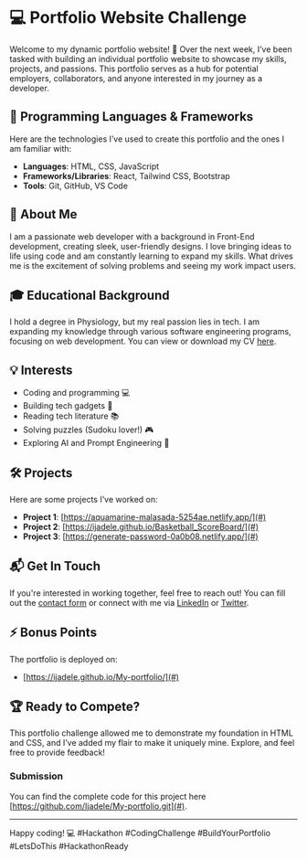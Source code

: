 # 💻 Portfolio Website Challenge

Welcome to my dynamic portfolio website! 🎉 Over the next week, I’ve been tasked with building an individual portfolio website to showcase my skills, projects, and passions. This portfolio serves as a hub for potential employers, collaborators, and anyone interested in my journey as a developer.

## 🔧 Programming Languages & Frameworks
Here are the technologies I’ve used to create this portfolio and the ones I am familiar with:
- **Languages**: HTML, CSS, JavaScript
- **Frameworks/Libraries**: React, Tailwind CSS, Bootstrap
- **Tools**: Git, GitHub, VS Code

## 📝 About Me
I am a passionate web developer with a background in Front-End development, creating sleek, user-friendly designs. I love bringing ideas to life using code and am constantly learning to expand my skills. What drives me is the excitement of solving problems and seeing my work impact users. 

## 🎓 Educational Background
I hold a degree in Physiology, but my real passion lies in tech. I am expanding my knowledge through various software engineering programs, focusing on web development. You can view or download my CV [here](https://drive.google.com/file/d/1cuDoNj0csQeFz3rC-SJwzNaFrwx9f-2v/view?usp=drive_link).

## 💡 Interests
- Coding and programming 💻
- Building tech gadgets 🔧
- Reading tech literature 📚
- Solving puzzles (Sudoku lover!) 🎮
- Exploring AI and Prompt Engineering 🤖

## 🛠 Projects
Here are some projects I’ve worked on:
- **Project 1**: [https://aquamarine-malasada-5254ae.netlify.app/](#)
- **Project 2**: [https://ijadele.github.io/Basketball_ScoreBoard/](#)
- **Project 3**: [https://generate-password-0a0b08.netlify.app/](#)

## 📬 Get In Touch
If you're interested in working together, feel free to reach out! You can fill out the [contact form](#) or connect with me via [LinkedIn](#) or [Twitter](#).

## ⚡️ Bonus Points
The portfolio is deployed on:
- [https://ijadele.github.io/My-portfolio/](#) 

## 🏆 Ready to Compete?

This portfolio challenge allowed me to demonstrate my foundation in HTML and CSS, and I’ve added my flair to make it uniquely mine. Explore, and feel free to provide feedback!

### Submission
You can find the complete code for this project here [https://github.com/Ijadele/My-portfolio.git](#).

---

Happy coding! 💻 #Hackathon #CodingChallenge #BuildYourPortfolio #LetsDoThis #HackathonReady
